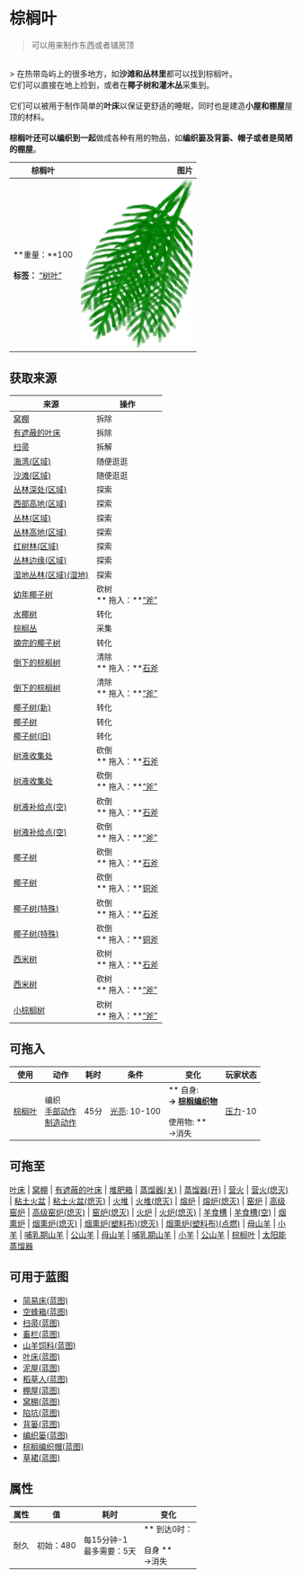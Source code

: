 # 棕榈叶  
> 可以用来制作东西或者铺房顶  
<br>  
> 在热带岛屿上的很多地方，如<b>沙滩和丛林里</b>都可以找到棕榈叶。<br>它们可以直接在地上捡到，或者在<b>椰子树和灌木丛</b>采集到。<br><br>它们可以被用于制作简单的<b>叶床</b>以保证更舒适的睡眠，同时也是建造<b>小屋和棚屋</b>屋顶的材料。<br><br><b>棕榈叶还可以编织到一起</b>做成各种有用的物品，如<b>编织篓及背篓、帽子或者是简陋的棚屋</b>。  
  
  棕榈叶  |   图片   
 ----  |  ----:   
 **重量：**100<br><br>**标签：**	[“树叶”](tag_Leaves.md)  |  <img decoding="async" src="Sprite/PalmTreeLeaves.png" href="a.md" style="max-width:300px;max-height:300px;">   
  
## 获取来源  
来源  |  操作  
----  |  ----  
[窝棚](Shelter.md)  |  拆除  
[有遮蔽的叶床](ShelteredLeafBed.md)  |  拆除  
[扫帚](Broom.md)  |  拆解  
[海湾(区域)](Bay.md)  |  随便逛逛  
[沙滩(区域)](Beach.md)  |  随便逛逛  
[丛林深处(区域)](DeepJungle.md)  |  探索  
[西部高地(区域)](HighlandsWestern.md)  |  探索  
[丛林(区域)](Jungle.md)  |  探索  
[丛林高地(区域)](JungleHighlands.md)  |  探索  
[红树林(区域)](Mangroves.md)  |  探索  
[丛林边缘(区域)](Outskirts.md)  |  探索  
[湿地丛林(区域)(湿地)](Wetlands.md)  |  探索  
[幼年椰子树](PalmTreeYoung.md)  |  砍树<br>** 拖入：**[“斧”](tag_Axe.md)  
[水椰树](NipaSapStation.md)  |  转化  
[棕榈丛](PalmBush.md)  |  采集  
[摘完的椰子树](PalmTreeCleared.md)  |  转化  
[倒下的棕榈树](PalmTreeFelled.md)  |  清除<br>** 拖入：**[石斧](StoneAxe.md)  
[倒下的棕榈树](PalmTreeFelled.md)  |  清除<br>** 拖入：**[“斧”](tag_Axe.md)  
[椰子树(新)](PalmTreeNew.md)  |  转化  
[椰子树](PalmTreeNewMultiEventOld.md)  |  转化  
[椰子树(旧)](PalmTreeOld.md)  |  转化  
[树液收集处](PalmTreeSapStation.md)  |  砍倒<br>** 拖入：**[石斧](StoneAxe.md)  
[树液收集处](PalmTreeSapStation.md)  |  砍倒<br>** 拖入：**[“斧”](tag_Axe.md)  
[树液补给点(空)](PalmTreeSapStationEmpty.md)  |  砍倒<br>** 拖入：**[石斧](StoneAxe.md)  
[树液补给点(空)](PalmTreeSapStationEmpty.md)  |  砍倒<br>** 拖入：**[“斧”](tag_Axe.md)  
[椰子树](PalmTree_IH.md)  |  砍倒<br>** 拖入：**[石斧](StoneAxe.md)  
[椰子树](PalmTree_IH.md)  |  砍倒<br>** 拖入：**[铜斧](AxeCopper.md)  
[椰子树(特殊)](PalmTree_Unique.md)  |  砍倒<br>** 拖入：**[石斧](StoneAxe.md)  
[椰子树(特殊)](PalmTree_Unique.md)  |  砍倒<br>** 拖入：**[铜斧](AxeCopper.md)  
[西米树](SagoPalm.md)  |  砍树<br>** 拖入：**[石斧](StoneAxe.md)  
[西米树](SagoPalm.md)  |  砍树<br>** 拖入：**[“斧”](tag_Axe.md)  
[小棕榈树](SmallPalm.md)  |  砍树<br>** 拖入：**[“斧”](tag_Axe.md)  
## 可拖入  
使用  |  动作  |  耗时  |  条件  |  变化  |  玩家状态  
----  |  ----  |  ----  |  ----  |  ----  |  ----  
[棕榈叶](PalmFronds.md)  |  编织<br>[手部动作](HandAction.md)<br>[制造动作](CraftAction.md)  |  45分  |  [光亮](Light.md): 10-100  |  ** 自身: **<br>→ [棕榈编织物](WeavePalm.md)<br><br>** 使用物: **<br>→消失  |  [压力](Stress.md)-10  
## 可拖至  
[叶床](LeafBed.md) | [窝棚](Shelter.md) | [有遮蔽的叶床](ShelteredLeafBed.md) | [堆肥箱](CompostBin.md) | [蒸馏器(关)](AlembicOff.md) | [蒸馏器(开)](AlembicOn.md) | [营火](Campfire.md) | [营火(熄灭)](CampfireExtinguished.md) | [粘土火盆](ClayFirePit.md) | [粘土火盆(熄灭)](ClayFirePitExtinguished.md) | [火堆](Fire.md) | [火堆(熄灭)](FireExtinguished.md) | [熔炉](Forge.md) | [熔炉(熄灭)](ForgeExtinguished.md) | [窑炉](Kiln.md) | [高级窑炉](KilnAdvanced.md) | [高级窑炉(熄灭)](KilnAdvancedExtinguished.md) | [窑炉(熄灭)](KilnExtinguished.md) | [火炉](Stove.md) | [火炉(熄灭)](StoveExtinguished.md) | [羊食槽](GoatFeeder.md) | [羊食槽(空)](GoatFeederEmpty.md) | [烟熏炉](Smoker.md) | [烟熏炉(熄灭)](SmokerExtinguished.md) | [烟熏炉(塑料布)(熄灭)](SmokerExtinguishedPlastic.md) | [烟熏炉(塑料布)(点燃)](SmokerPlastic.md) | [母山羊](GoatEnclosureFemale.md) | [小羊](GoatEnclosureKid.md) | [哺乳期山羊](GoatEnclosureLactating.md) | [公山羊](GoatEnclosureMale.md) | [母山羊](GoatTiedFemale.md) | [哺乳期山羊](GoatTiedFemaleLactating.md) | [小羊](GoatTiedKid.md) | [公山羊](GoatTiedMale.md) | [棕榈叶](PalmFronds.md) | [太阳能蒸馏器](SolarStill.md)  
## 可用于蓝图  
- [简易床(蓝图)](Bp_BedRustic.md)  
- [空蜂箱(蓝图)](Bp_BeeSkepEmpty.md)  
- [扫帚(蓝图)](Bp_Broom.md)  
- [畜栏(蓝图)](Bp_Enclosure.md)  
- [山羊饲料(蓝图)](Bp_FeedGoat.md)  
- [叶床(蓝图)](Bp_Leafbed.md)  
- [泥屋(蓝图)](Bp_MudHut.md)  
- [稻草人(蓝图)](Bp_Scarecrow.md)  
- [棚屋(蓝图)](Bp_Shed.md)  
- [窝棚(蓝图)](Bp_Shelter.md)  
- [陷坑(蓝图)](Bp_TrappingPit.md)  
- [背篓(蓝图)](Bp_WovenBackpack.md)  
- [编织篓(蓝图)](Bp_WovenBasket.md)  
- [棕榈编织帽(蓝图)](Bp_WovenHat.md)  
- [草裙(蓝图)](Bp_LeafSkirt.md)  
  
  
## 属性   
属性  |  值  |  耗时  |  变化  
----  |  ----  |  ----  |  ----  
耐久  |  初始：480  |  每15分钟-1<br>最多需要：5天  |  ** 到达0时： **<br><br>** 自身 **<br>→消失  


<script>document.title="棕榈叶 - 卡牌生存百科 Card Survival Wiki";</script>